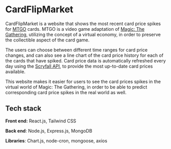 
# CardFlipMarket

CardFlipMarket is a website that shows the most recent card price spikes for [MTGO](https://www.mtgo.com/en/mtgo) cards. MTGO is a video game adaptation of [Magic: The Gathering](https://magic.wizards.com/en), utilizing the concept of a virtual economy, in order to preserve the collectible aspect of the card game. 

The users can choose between different time ranges for card price changes, and can also see a line chart of the card price history for each of the cards that have spiked. Card price data is automatically refreshed every day using the [Scryfall API](https://scryfall.com/docs/api), to provide the most up-to-date card prices available. 

This website makes it easier for users to see the card prices spikes in the virtual world of Magic: The Gathering, in order to be able to predict corresponding card price spikes in the real world as well.



## Tech stack

**Front end:** React.js, Tailwind CSS

**Back end**: Node.js, Express.js, MongoDB

**Libraries**: Chart.js, node-cron, mongoose, axios

